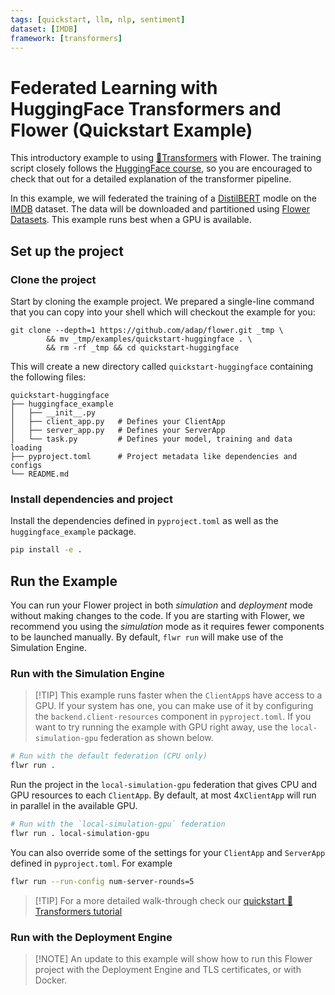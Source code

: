 ```yaml
---
tags: [quickstart, llm, nlp, sentiment]
dataset: [IMDB]
framework: [transformers]
---
```


# Federated Learning with HuggingFace Transformers and Flower (Quickstart Example)

This introductory example to using [🤗Transformers](https://huggingface.co/docs/transformers/en/index) with Flower. The training script closely follows the [HuggingFace course](https://huggingface.co/course/chapter3?fw=pt), so you are encouraged to check that out for a detailed explanation of the transformer pipeline.

In this example, we will federated the training of a [DistilBERT](https://huggingface.co/distilbert/distilbert-base-uncased) modle on the [IMDB](https://huggingface.co/datasets/stanfordnlp/imdb) dataset. The data will be downloaded and partitioned using [Flower Datasets](https://flower.ai/docs/datasets/). This example runs best when a GPU is available.

## Set up the project

### Clone the project

Start by cloning the example project. We prepared a single-line command that you can copy into your shell which will checkout the example for you:

```shell
git clone --depth=1 https://github.com/adap/flower.git _tmp \
		&& mv _tmp/examples/quickstart-huggingface . \
		&& rm -rf _tmp && cd quickstart-huggingface
```

This will create a new directory called `quickstart-huggingface` containing the following files:

```shell
quickstart-huggingface
├── huggingface_example
│   ├── __init__.py
│   ├── client_app.py   # Defines your ClientApp
│   ├── server_app.py   # Defines your ServerApp
│   └── task.py         # Defines your model, training and data loading
├── pyproject.toml      # Project metadata like dependencies and configs
└── README.md
```

### Install dependencies and project

Install the dependencies defined in `pyproject.toml` as well as the `huggingface_example` package.

```bash
pip install -e .
```

## Run the Example

You can run your Flower project in both _simulation_ and _deployment_ mode without making changes to the code. If you are starting with Flower, we recommend you using the _simulation_ mode as it requires fewer components to be launched manually. By default, `flwr run` will make use of the Simulation Engine.

### Run with the Simulation Engine

> \[!TIP\]
> This example runs faster when the `ClientApp`s have access to a GPU. If your system has one, you can make use of it by configuring the `backend.client-resources` component in `pyproject.toml`. If you want to try running the example with GPU right away, use the `local-simulation-gpu` federation as shown below.

```bash
# Run with the default federation (CPU only)
flwr run .
```

Run the project in the `local-simulation-gpu` federation that gives CPU and GPU resources to each `ClientApp`. By default, at most 4x`ClientApp` will run in parallel in the available GPU.

```bash
# Run with the `local-simulation-gpu` federation
flwr run . local-simulation-gpu
```

You can also override some of the settings for your `ClientApp` and `ServerApp` defined in `pyproject.toml`. For example

```bash
flwr run --run-config num-server-rounds=5
```

> \[!TIP\]
> For a more detailed walk-through check our [quickstart 🤗Transformers tutorial](https://flower.ai/docs/framework/tutorial-quickstart-huggingface.html)

### Run with the Deployment Engine

> \[!NOTE\]
> An update to this example will show how to run this Flower project with the Deployment Engine and TLS certificates, or with Docker.

